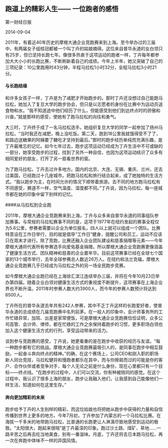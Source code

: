 ## 跑道上的精彩人生—— 一位跑者的感悟

第一财经日报

2014-09-04

2011年，有着近40年历史的摩根大通企业竞跑赛来到上海。至今举办过的三届中，有两届女子组桂冠都被一个叫丁卉的姑娘摘得。这位来自普华永道的女白领只有25岁，但已坚持长跑七年。像很多热衷于这项运动的跑者一样，丁卉每年都参加大大小小的长跑比赛，不断刷新着自己的成绩。今年上半年，她又突破了自己的三项纪录：10公里跑用时43分钟，半程马拉松1小时32分，全程马拉松3小时21分。

#### 与长跑结缘

和许多女孩子一样，丁卉是为了减肥才开始跑步的。那时丁卉还没想过自己能跑马拉松，她加入了复旦大学的跑步协会，但只是以志愿者的身份在比赛中为运动员送食物和水。“我不知道途中他们经历了什么，但能感受到他们到达终点时的骄傲和兴奋。”就是那样的感受，使她有了跑马拉松的向往和勇气。

大三时，丁卉终于成了一名马拉松选手。她组织复旦大学的同学一起参加了扬州马拉松，“当时我还在减肥，晚上没吃饭。第二天，跑到18公里我就饿得受不了了，和路边送糖果的阿姨要了糖吃才坚持到最后。”那时的跑步经历单纯而充满乐趣，是丁卉最难忘的记忆。如今七年过去，跑步这项运动已经成为丁卉生活中不可或缺的一部分，她享受跑步的过程，找到了另外一种自信，也因为这项运动结识了众多有相同爱好的朋友，打开了另一扇看世界的窗。

为了跑马拉松，丁卉去过许多地方。国内的北京、大连、无锡、重庆、兰州，还去过美国，已经跑过十几座城市。把跑马拉松和旅行结合起来，成了她独特的生活方式。“我以跑步为主，在时间允许的情况下顺带着旅游。去不同的地方跑马拉松有不同感受，赛道不一样，空气温度、湿度都不同。”丁卉说，因为马拉松，每一座城市都在她的印象中留下别样的记忆。

####从马拉松到企业跑

2011年，摩根大通企业竞跑赛来到上海，丁卉与众多来自普华永道的同事组队参加赛事。与常规的马拉松赛事不同的是，这项于1977年在纽约发起的赛事全程仅为5.6公里，参赛者需要以企业为单位报名，四人以上就可以组成一个团队。比赛特意设在工作日举行，目的就是倡导“工作日”健身，提醒公司和员工，运动不应该只在周末才进行。除了竞跑，比赛还融入企业团队建设和慈善捐赠等元素——今年摩根大通将代表所有参赛选手向爱佑基金捐赠。所以摩根大通企业竞跑赛更像涵盖了健康生活方式、团队精神和慈善的企业嘉年华。目前这项赛事已经在全球七个国家的13个城市举行，去年全球参赛总人数近26万人。在纽约和法兰克福，摩根大通企业竞跑赛几乎已经成为马拉松之外的另一场全民跑步竞赛。

如今摩根大通企业跑已经在上海徐汇滨江连续举办三届，并将在今年10月23日举办第四届。随着企业白领对健康生活方式的重视度不断提升，这项赛事在上海企业界也不断升温。2011年时参赛人数大约3900人，而今年的参赛人数预计将达到8500人。

丁卉所在的普华永道去年共有242人参赛，其中不乏丁卉这样的长跑爱好者，使普华永道的总成绩在几届竞跑赛中名列前茅。在一般人的印象中，会计师事务所的工作忙碌异常，加班、出差是家常便饭，可是摩根大通企业竞跑赛恰恰证明，众多公司高管、会计师、律师，都在忙碌的工作之余保持着跑步的习惯，更多职场白领也加入这个健康生活方式的行列，享受运动带来的活力。

谈到参与竞跑赛的感受，丁卉说，她更看重的是在跑步中收获的经历与友谊。“每一种跑步都有它的挑战。摩根大通企业竞跑赛最吸引人的，是同事在跑步中相互鼓励，一起奋斗奔向终点的精神。”的确，在这个赛场上，公司CEO和刚入职的职场新人同台竞技，马拉松健将和慢跑者都乐在其中，而与你擦肩而过的可能是你的客户、合作伙伴或者竞争对手，每个人无论之前是什么身份，现在心里都只有一个目标——终点线。“在跑步的过程中，人们可以交流，你有种被陪同的感觉。在这个过程中，我认识了很多上海的朋友，跑步让我融入他们，让我感到自己能像他们一样生活，知道如何在这里生存。”

#### 奔向更加精彩的未来

跑步给予丁卉的人生别样的精彩，而这位姑娘也将把她从跑步中获得的力量和自信传播到世界上更多的地方。今年7月初，丁卉参加了内蒙古的一个马拉松比赛。在海拔一千多米的地带跑马拉松，比普通的长跑更让人淋漓尽致地感受到运动的极致。“太阳很大，跑起来很喘”是丁卉最深的印象。跑过沙土路、煤矿、草地……一路辛苦之后再去吃当地美食，别有一番滋味。月底，丁卉还将去日本跑马拉松，再一次在奔跑中体味不一样的异国风情。
